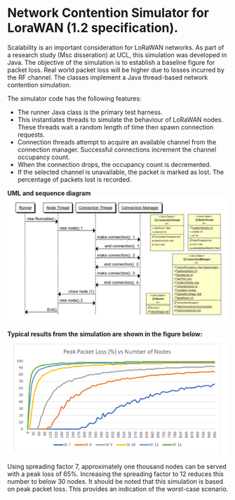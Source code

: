 # Network Contention Simulator for LoraWAN (1.2 specification).

Scalability is an important consideration for LoRaWAN networks. As part of a research study (Msc disseration) at UCL, this simulation was developed in Java.  The objective of the simulation is to establish a baseline figure for packet loss. Real world packet loss will be higher due  to losses incurred by the RF channel. The classes implement a Java thread-based network contention simulation. 

The simulator code has the following features:

* The runner Java class is the primary test harness.
* This instantiates threads to simulate the behaviour of LoRaWAN nodes. These threads wait a random length of time then spawn connection requests.
* Connection threads attempt to acquire an available channel from the connection manager. Successful connections increment the channel occupancy count.
* When the connection drops, the occupancy count is decremented.
* If the selected channel is unavailable, the packet is marked as lost. The percentage of packets lost is recorded.

**UML and sequence diagram**
![UML Diagram](ContentionSimulator/UML.png?raw=true "UML Diagram")

**Typical results from the simulation are shown in the figure below:**
![Results](ContentionSimulator/results.png?raw=true "Simulation results")

Using spreading factor 7, approximately one thousand nodes can be served with a peak loss of 65%. Increasing the spreading factor to 12 reduces this number to below 30 nodes. It should be noted that this simulation is based on peak packet loss. This provides an indication of the worst-case scenario.
